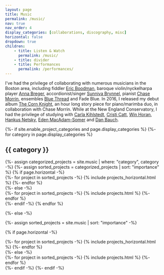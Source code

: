```yaml
---
layout: page
title: Music
permalink: /music/
nav: true
nav_order: 4
display_categories: [collaborations, discography, misc]
horizontal: false
dropdown: true
children: 
    - title: Listen & Watch
      permalink: /music/
    - title: divider
    - title: Performances
      permalink: /performances/
---
```



I've had the privilege of collaborating with numerous musicians in the Boston area, including fiddler [Eric Boodman](/music/duo-with-eric/), baroque violin/nyckelharpa player [Anna Breger](https://annabreger.com/), accordionist/singer [Sunniva Brynnel](/music/duo-with-sunniva/), pianist [Chase Morrin](/music/the-corn-knight), ensembles [Blue Thread](/music/all-over-the-map/) and Fade Blue. In 2016, I released my debut album [The Corn Knight](/music/the-corn-knight/), an hour long story piece for piano/marimba duo, in collaboration with Chase Morrin. While at the New England Conservatory, I had the privilege of studying with [Carla Kihlstedt](http://carlakihlstedt.com/), [Cristi Catt](http://www.cristicatt.com/), [Win Horan](http://www.winhoran.net/), [Hankus Netsky](https://necmusic.edu/faculty/hankus-netsky), [Eden MacAdam-Somer](http://fiddlegarden.net/) and [Dan Bauch](https://www.bso.org/profiles/daniel-bauch). 


<!-- pages/projects.md -->
<div class="projects">
{%- if site.enable_project_categories and page.display_categories %}
  <!-- Display categorized projects -->
  {%- for category in page.display_categories %}
  <h2 class="category">{{ category }}</h2>
  {%- assign categorized_projects = site.music | where: "category", category -%}
  {%- assign sorted_projects = categorized_projects | sort: "importance" %}
  <!-- Generate cards for each project -->
  {% if page.horizontal -%}
  <div class="container">
    <div class="row row-cols-2">
    {%- for project in sorted_projects -%}
      {% include projects_horizontal.html %}
    {%- endfor %}
    </div>
  </div>
  {%- else -%}
  <div class="grid">
    {%- for project in sorted_projects -%}
      {% include projects.html %}
    {%- endfor %}
  </div>
  {%- endif -%}
  {% endfor %}

{%- else -%}
<!-- Display projects without categories -->
  {%- assign sorted_projects = site.music | sort: "importance" -%}
  <!-- Generate cards for each project -->
  {% if page.horizontal -%}
  <div class="container">
    <div class="row row-cols-2">
    {%- for project in sorted_projects -%}
      {% include projects_horizontal.html %}
    {%- endfor %}
    </div>
  </div>
  {%- else -%}
  <div class="grid">
    {%- for project in sorted_projects -%}
      {% include projects.html %}
    {%- endfor %}
  </div>
  {%- endif -%}
{%- endif -%}
</div>


